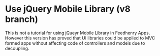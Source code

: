# Use jQuery Mobile Library (v8 branch)

This is not a tutorial for using jQueyr Mobile Library in Feedhenry Apps. However this version has proved that UI libraries could be applied to MVC formed apps without affecting code of controllers and models due to decoupling.